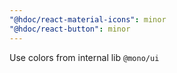 ```yaml
---
"@hdoc/react-material-icons": minor
"@hdoc/react-button": minor
---
```


Use colors from internal lib `@mono/ui`
